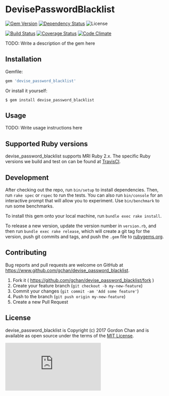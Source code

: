 # DevisePasswordBlacklist
[![Gem Version](https://badge.fury.io/rb/devise_password_blacklist.svg)](http://badge.fury.io/rb/devise_password_blacklist) [![Dependency Status](https://gemnasium.com/gchan/devise_password_blacklist.svg?branch=master)](https://gemnasium.com/gchan/devise_password_blacklist) ![License](https://img.shields.io/badge/license-MIT-blue.svg)

[![Build Status](https://travis-ci.org/gchan/devise_password_blacklist.svg?branch=master)](https://travis-ci.org/gchan/devise_password_blacklist) [![Coverage Status](https://coveralls.io/repos/gchan/devise_password_blacklist/badge.svg?branch=master)](https://coveralls.io/r/gchan/devise_password_blacklist?branch=master) [![Code Climate](https://codeclimate.com/github/gchan/devise_password_blacklist/badges/gpa.svg)](https://codeclimate.com/github/gchan/devise_password_blacklist)

TODO: Write a description of the gem here

## Installation

Gemfile:

```ruby
gem 'devise_password_blacklist'
```

Or install it yourself:

    $ gem install devise_password_blacklist

## Usage

TODO: Write usage instructions here

## Supported Ruby versions

devise_password_blacklist supports MRI Ruby 2.x. The specific Ruby versions we build and test on can be found at [TravisCI](https://travis-ci.org/gchan/devise_password_blacklist).

## Development

After checking out the repo, run `bin/setup` to install dependencies. Then, run `rake spec` or `rspec` to run the tests. You can also run `bin/console` for an interactive prompt that will allow you to experiment. Use `bin/benchmark` to run some benchmarks.

To install this gem onto your local machine, run `bundle exec rake install`.

To release a new version, update the version number in `version.rb`, and then run `bundle exec rake release`, which will create a git tag for the version, push git commits and tags, and push the `.gem` file to [rubygems.org](https://rubygems.org).

## Contributing

Bug reports and pull requests are welcome on GitHub at https://www.github.com/gchan/devise_password_blacklist.

1. Fork it ( https://github.com/gchan/devise_password_blacklist/fork )
2. Create your feature branch (`git checkout -b my-new-feature`)
3. Commit your changes (`git commit -am 'Add some feature'`)
4. Push to the branch (`git push origin my-new-feature`)
5. Create a new Pull Request

## License

devise_password_blacklist is Copyright (c) 2017 Gordon Chan and is available as open source under the terms of the [MIT License](http://opensource.org/licenses/MIT).

[![Analytics](https://ga-beacon.appspot.com/UA-70790190-2/devise_password_blacklist/README.md?flat)](https://github.com/igrigorik/ga-beacon)
